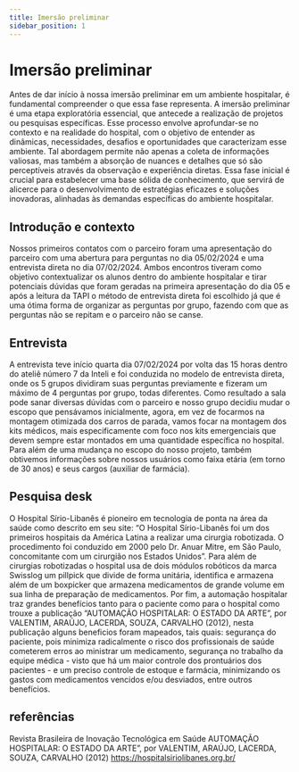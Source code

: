 ```yaml
---
title: Imersão preliminar
sidebar_position: 1
---
```


# Imersão preliminar


Antes de dar início à nossa imersão preliminar em um ambiente hospitalar, é fundamental compreender o que essa fase representa. A imersão preliminar é uma etapa exploratória essencial, que antecede a realização de projetos ou pesquisas específicas. Esse processo envolve aprofundar-se no contexto e na realidade do hospital, com o objetivo de entender as dinâmicas, necessidades, desafios e oportunidades que caracterizam esse ambiente. Tal abordagem permite não apenas a coleta de informações valiosas, mas também a absorção de nuances e detalhes que só são perceptíveis através da observação e experiência diretas. Essa fase inicial é crucial para estabelecer uma base sólida de conhecimento, que servirá de alicerce para o desenvolvimento de estratégias eficazes e soluções inovadoras, alinhadas às demandas específicas do ambiente hospitalar.


## Introdução e contexto

Nossos primeiros contatos com o parceiro foram uma apresentação do parceiro com uma abertura para perguntas no dia 05/02/2024 e uma entrevista direta no dia 07/02/2024. Ambos encontros tiveram como objetivo contextualizar os alunos dentro do ambiente hospitalar e tirar potenciais dúvidas que foram geradas na primeira apresentação do dia 05 e após a leitura da TAPI o método de entrevista direta foi escolhido já que é uma ótima forma de organizar as perguntas por grupo, fazendo com que as perguntas não se repitam e o parceiro não se canse. 

## Entrevista

A entrevista teve início quarta dia 07/02/2024 por volta das 15 horas dentro do ateliê número 7 da Inteli e foi conduzida no modelo de entrevista direta, onde os 5 grupos dividiram suas perguntas previamente e fizeram um máximo de 4 perguntas por grupo, todas diferentes. Como resultado a sala pode sanar diversas dúvidas com o parceiro e nosso grupo decidiu mudar o escopo que pensávamos inicialmente, agora, em vez de focarmos na montagem otimizada dos carros de parada, vamos focar na montagem dos kits médicos, mais especificamente com foco nos kits emergenciais que devem sempre estar montados em uma quantidade específica no hospital. Para além de uma mudança no escopo do nosso projeto, também obtivemos informações sobre nossos usuários como faixa etária (em torno de 30 anos) e seus cargos (auxiliar de farmácia).


## Pesquisa desk

O Hospital Sírio-Libanês é pioneiro em tecnologia de ponta na área da saúde como descrito em seu site: “O Hospital Sírio-Libanês foi um dos primeiros hospitais da América Latina a realizar uma cirurgia robotizada. O procedimento foi conduzido em 2000 pelo Dr. Anuar Mitre, em São Paulo, concomitante com um cirurgião nos Estados Unidos”. Para além de cirurgias robotizadas o hospital usa de dois módulos robóticos da marca Swisslog um pillpick que divide de forma unitária, identifica e armazena além de um boxpicker que armazena medicamentos de grande volume em sua linha de preparação de medicamentos. Por fim, a automação hospitalar traz grandes benefícios tanto para o paciente como para o hospital como trouxe a publicação “AUTOMAÇÃO HOSPITALAR: O ESTADO DA ARTE”, por VALENTIM, ARAÚJO, LACERDA, SOUZA, CARVALHO (2012), nesta publicação alguns beneficios foram mapeados, tais quais: segurança do paciente, pois minimiza radicalmente o risco dos profissionais de saúde cometerem erros ao ministrar um medicamento, segurança no trabalho da equipe médica - visto que há um maior controle dos prontuários dos pacientes - e um preciso controle de estoque e farmácia, minimizando os gastos com medicamentos vencidos e/ou desviados, entre outros benefícios.



## referências

Revista Brasileira de Inovação Tecnológica em Saúde AUTOMAÇÃO HOSPITALAR: O ESTADO DA ARTE”, por VALENTIM, ARAÚJO, LACERDA, SOUZA, CARVALHO (2012)
https://hospitalsiriolibanes.org.br/
